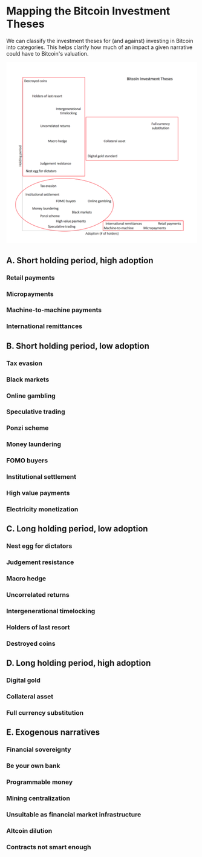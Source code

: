# Mapping the Bitcoin Investment Theses


We can classify the investment theses for (and against) investing in Bitcoin into categories. This helps clarify how much of an impact a given narrative could have to Bitcoin's valuation. 

![Categorized Bitcoin Investment Theses](https://github.com/PierreRochard/bitcoin-investment-theses/blob/master/categorized_theses_chart.png "Categorized Bitcoin Investment Theses")


## A. Short holding period, high adoption

### Retail payments
### Micropayments
### Machine-to-machine payments
### International remittances

## B. Short holding period, low adoption

### Tax evasion
### Black markets
### Online gambling
### Speculative trading
### Ponzi scheme
### Money laundering
### FOMO buyers
### Institutional settlement
### High value payments
### Electricity monetization

## C. Long holding period, low adoption

### Nest egg for dictators
### Judgement resistance
### Macro hedge
### Uncorrelated returns
### Intergenerational timelocking
### Holders of last resort
### Destroyed coins

## D. Long holding period, high adoption

### Digital gold
### Collateral asset
### Full currency substitution


## E. Exogenous narratives

### Financial sovereignty
### Be your own bank
### Programmable money
### Mining centralization
### Unsuitable as financial market infrastructure
### Altcoin dilution
### Contracts not smart enough

